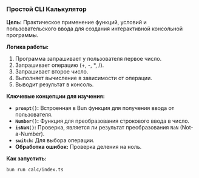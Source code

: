 ### Простой CLI Калькулятор

**Цель:** Практическое применение функций, условий и пользовательского ввода для создания интерактивной консольной программы.

**Логика работы:**

1.  Программа запрашивает у пользователя первое число.
2.  Запрашивает операцию (+, -, \*, /).
3.  Запрашивает второе число.
4.  Выполняет вычисление в зависимости от операции.
5.  Выводит результат в консоль.

**Ключевые концепции для изучения:**

- **`prompt()`:** Встроенная в Bun функция для получения ввода от пользователя.
- **`Number()`:** Функция для преобразования строкового ввода в число.
- **`isNaN()`:** Проверка, является ли результат преобразования `NaN` (Not-a-Number).
- **`switch`:** Для выбора операции.
- **Обработка ошибок:** Проверка деления на ноль.

**Как запустить:**

```bash
bun run calc/index.ts
```
